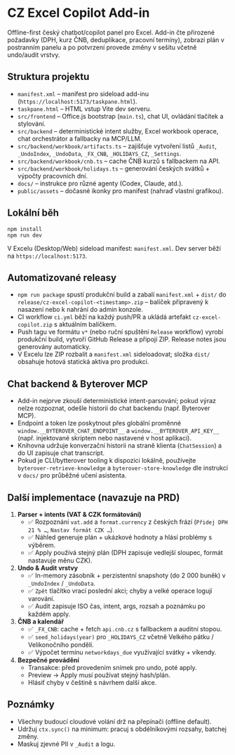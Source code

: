 # CZ Excel Copilot Add-in

Offline-first český chatbot/copilot panel pro Excel. Add-in čte přirozené požadavky (DPH, kurz ČNB, deduplikace, pracovní termíny), zobrazí plán v postranním panelu a po potvrzení provede změny v sešitu včetně undo/audit vrstvy.

## Struktura projektu

- `manifest.xml` – manifest pro sideload add-inu (`https://localhost:5173/taskpane.html`).
- `taskpane.html` – HTML vstup Vite dev serveru.
- `src/frontend` – Office.js bootstrap (`main.ts`), chat UI, ovládání tlačítek a stylování.
- `src/backend` – deterministické intent služby, Excel workbook operace, chat orchestrátor a fallbacky na MCP/LLM.
- `src/backend/workbook/artifacts.ts` – zajišťuje vytvoření listů `_Audit`, `_UndoIndex`, `_UndoData`, `_FX_CNB`, `_HOLIDAYS_CZ`, `_Settings`.
- `src/backend/workbook/cnb.ts` – cache ČNB kurzů s fallbackem na API.
- `src/backend/workbook/holidays.ts` – generování českých svátků + výpočty pracovních dní.
- `docs/` – instrukce pro různé agenty (Codex, Claude, atd.).
- `public/assets` – dočasné ikonky pro manifest (nahraď vlastní grafikou).

## Lokální běh

```
npm install
npm run dev
```

V Excelu (Desktop/Web) sideload manifest: `manifest.xml`. Dev server běží na `https://localhost:5173`.

## Automatizované releasy

- `npm run package` spustí produkční build a zabalí `manifest.xml` + `dist/` do `release/cz-excel-copilot-<timestamp>.zip` – balíček připravený k nasazení nebo k nahrání do admin konzole.
- CI workflow `ci.yml` běží na každý push/PR a ukládá artefakt `cz-excel-copilot.zip` s aktuálním balíčkem.
- Push tagu ve formátu `v*` (nebo ruční spuštění `Release` workflow) vyrobí produkční build, vytvoří GitHub Release a připojí ZIP. Release notes jsou generovány automaticky.
- V Excelu lze ZIP rozbalit a `manifest.xml` sideloadovat; složka `dist/` obsahuje hotová statická aktiva pro produkci.

## Chat backend & Byterover MCP

- Add-in nejprve zkouší deterministické intent-parsování; pokud výraz nelze rozpoznat, odešle historii do chat backendu (např. Byterover MCP).
- Endpoint a token lze poskytnout přes globální proměnné `window.__BYTEROVER_CHAT_ENDPOINT__` a `window.__BYTEROVER_API_KEY__` (např. injektované skriptem nebo nastavené v host aplikaci).
- Knihovna udržuje konverzační historii na straně klienta (`ChatSession`) a do UI zapisuje chat transcript.
- Pokud je CLI/bytterover tooling k dispozici lokálně, používejte `byterover-retrieve-knowledge` a `byterover-store-knowledge` dle instrukcí v `docs/` pro průběžné učení asistenta.

## Další implementace (navazuje na PRD)

1. **Parser + intents (VAT & CZK formátování)**
   - ✅ Rozpoznání `vat.add` a `format.currency` z českých frází (`Přidej DPH 21 % …`, `Nastav formát CZK …`).
   - ✅ Náhled generuje plán + ukázkové hodnoty a hlásí problémy s výběrem.
   - ✅ Apply používá stejný plán (DPH zapisuje vedlejší sloupec, formát nastavuje měnu CZK).
2. **Undo & Audit vrstvy**
   - ✅ In-memory zásobník + perzistentní snapshoty (do 2 000 buněk) v `_UndoIndex` / `_UndoData`.
   - ✅ `Zpět` tlačítko vrací poslední akci; chyby a velké operace logují varování.
   - ✅ Audit zapisuje ISO čas, intent, args, rozsah a poznámku po každém apply.
3. **ČNB a kalendář**
   - ✅ `_FX_CNB`: cache + fetch `api.cnb.cz` s fallbackem a auditní stopou.
   - ✅ `seed_holidays(year)` pro `_HOLIDAYS_CZ` včetně Velkého pátku / Velikonočního pondělí.
   - ✅ Výpočet termínu `networkdays_due` využívající svátky + víkendy.
4. **Bezpečné provádění**
   - Transakce: před provedením snímek pro undo, poté apply.
   - Preview → Apply musí používat stejný hash/plán.
   - Hlásiť chyby v češtině s návrhem další akce.

## Poznámky

- Všechny budoucí cloudové volání drž na přepínači (offline default).
- Udržuj `ctx.sync()` na minimum: pracuj s obdélníkovými rozsahy, batchej změny.
- Maskuj zjevné PII v `_Audit` a logu.
